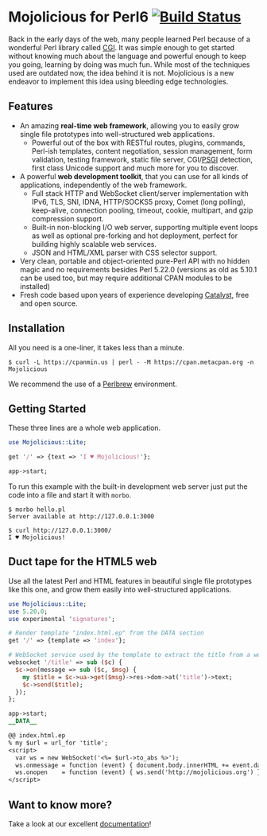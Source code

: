 
# Mojolicious for Perl6 [![Build Status](https://travis-ci.org/kraih/mojo.svg?branch=master)](https://travis-ci.org/kraih/mojo) 

  Back in the early days of the web, many people learned Perl because of a
  wonderful Perl library called [CGI](https://metacpan.org/module/CGI). It was
  simple enough to get started without knowing much about the language and
  powerful enough to keep you going, learning by doing was much fun. While
  most of the techniques used are outdated now, the idea behind it is not.
  Mojolicious is a new endeavor to implement this idea using bleeding edge
  technologies.

## Features

  * An amazing **real-time web framework**, allowing you to easily grow single
    file prototypes into well-structured web applications.
    * Powerful out of the box with RESTful routes, plugins, commands, Perl-ish
      templates, content negotiation, session management, form validation,
      testing framework, static file server, CGI/[PSGI](http://plackperl.org)
      detection, first class Unicode support and much more for you to
      discover.
  * A powerful **web development toolkit**, that you can use for all kinds of
    applications, independently of the web framework.
    * Full stack HTTP and WebSocket client/server implementation with IPv6, TLS,
      SNI, IDNA, HTTP/SOCKS5 proxy, Comet (long polling), keep-alive, connection
      pooling, timeout, cookie, multipart, and gzip compression support.
    * Built-in non-blocking I/O web server, supporting multiple event loops as
      well as optional pre-forking and hot deployment, perfect for building
      highly scalable web services.
    * JSON and HTML/XML parser with CSS selector support.
  * Very clean, portable and object-oriented pure-Perl API with no hidden
    magic and no requirements besides Perl 5.22.0 (versions as old as 5.10.1
    can be used too, but may require additional CPAN modules to be installed)
  * Fresh code based upon years of experience developing
    [Catalyst](http://www.catalystframework.org), free and open source.

## Installation

  All you need is a one-liner, it takes less than a minute.

    $ curl -L https://cpanmin.us | perl - -M https://cpan.metacpan.org -n Mojolicious

  We recommend the use of a [Perlbrew](http://perlbrew.pl) environment.

## Getting Started

  These three lines are a whole web application.

```perl
use Mojolicious::Lite;

get '/' => {text => 'I ♥ Mojolicious!'};

app->start;
```

  To run this example with the built-in development web server just put the
  code into a file and start it with `morbo`.

    $ morbo hello.pl
    Server available at http://127.0.0.1:3000

    $ curl http://127.0.0.1:3000/
    I ♥ Mojolicious!

## Duct tape for the HTML5 web

  Use all the latest Perl and HTML features in beautiful single file
  prototypes like this one, and grow them easily into well-structured
  applications.

```perl
use Mojolicious::Lite;
use 5.20.0;
use experimental 'signatures';

# Render template "index.html.ep" from the DATA section
get '/' => {template => 'index'};

# WebSocket service used by the template to extract the title from a website
websocket '/title' => sub ($c) {
  $c->on(message => sub ($c, $msg) {
    my $title = $c->ua->get($msg)->res->dom->at('title')->text;
    $c->send($title);
  });
};

app->start;
__DATA__

@@ index.html.ep
% my $url = url_for 'title';
<script>
  var ws = new WebSocket('<%= $url->to_abs %>');
  ws.onmessage = function (event) { document.body.innerHTML += event.data };
  ws.onopen    = function (event) { ws.send('http://mojolicious.org') };
</script>
```

## Want to know more?

  Take a look at our excellent [documentation](http://mojolicious.org/perldoc>)!
